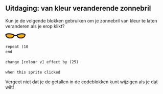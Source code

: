 ## Uitdaging: van kleur veranderende zonnebril
Kun je de volgende blokken gebruiken om je zonnebril van kleur te laten veranderen als je erop klikt?

![zonnebril sprite](images/sunglasses-sprite.png)

```blocks3
repeat (10
end

change [colour v] effect by (25)

when this sprite clicked
```

Vergeet niet dat je de getallen in de codeblokken kunt wijzigen als je dat wilt!
